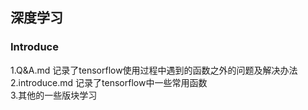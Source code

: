 ## 深度学习
### Introduce
1.Q&A.md 记录了tensorflow使用过程中遇到的函数之外的问题及解决办法<br/>
2.introduce.md 记录了tensorflow中一些常用函数<br/>
3.其他的一些版块学习<br/>
